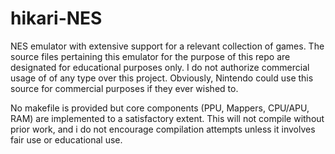 # hikari-NES
NES emulator with extensive support for a relevant collection of games.
The source files pertaining this emulator for the purpose of this repo are designated for educational purposes only. I do not authorize commercial usage of of any type over this project. Obviously, Nintendo could use this source for commercial purposes if they ever wished to.

 
No makefile is provided but core components (PPU, Mappers, CPU/APU, RAM) are implemented to a satisfactory extent.
This will not compile without prior work, and i do not encourage compilation attempts unless it involves fair use or educational use.
